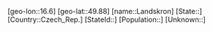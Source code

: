 ﻿---
location: [49.88,16.6]
type: City
tags:
- geo/City


SpocWebEntityId: 31809
isDeleted: false
confidential: public

---
[geo-lon::16.6]
[geo-lat::49.88]
[name::Landskron]
[State::]
[Country::Czech_Rep.]
[StateId::]
[Population::]
[Unknown::]


